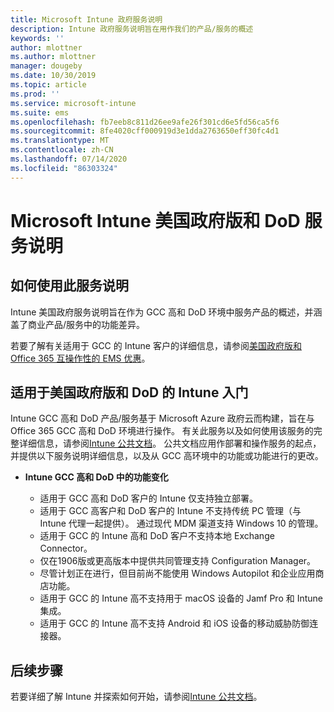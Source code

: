 ```yaml
---
title: Microsoft Intune 政府服务说明
description: Intune 政府服务说明旨在用作我们的产品/服务的概述
keywords: ''
author: mlottner
ms.author: mlottner
manager: dougeby
ms.date: 10/30/2019
ms.topic: article
ms.prod: ''
ms.service: microsoft-intune
ms.suite: ems
ms.openlocfilehash: fb7eeb8c811d26ee9afe26f301cd6e5fd56ca5f6
ms.sourcegitcommit: 8fe4020cff000919d3e1dda2763650eff30fc4d1
ms.translationtype: MT
ms.contentlocale: zh-CN
ms.lasthandoff: 07/14/2020
ms.locfileid: "86303324"
---
```

# <a name="microsoft-intune-for-us-government-gcc-high-and-dod-service-description"></a>Microsoft Intune 美国政府版和 DoD 服务说明

## <a name="how-to-use-this-service-description"></a>如何使用此服务说明
Intune 美国政府服务说明旨在作为 GCC 高和 DoD 环境中服务产品的概述，并涵盖了商业产品/服务中的功能差异。

若要了解有关适用于 GCC 的 Intune 客户的详细信息，请参阅[美国政府版和 Office 365 互操作性的 EMS 优惠](ems-govt-service-description.md#ems-offers-for-us-government-and-office-365-interoperability)。

## <a name="get-started-with-intune-for-us-government-gcc-high-and-dod"></a>适用于美国政府版和 DoD 的 Intune 入门

Intune GCC 高和 DoD 产品/服务基于 Microsoft Azure 政府云而构建，旨在与 Office 365 GCC 高和 DoD 环境进行操作。 有关此服务以及如何使用该服务的完整详细信息，请参阅[Intune 公共文档](https://docs.microsoft.com/intune/)。 公共文档应用作部署和操作服务的起点，并提供以下服务说明详细信息，以及从 GCC 高环境中的功能或功能进行的更改。 

- **Intune GCC 高和 DoD 中的功能变化**

  - 适用于 GCC 高和 DoD 客户的 Intune 仅支持独立部署。
  - 适用于 GCC 高客户和 DoD 客户的 Intune 不支持传统 PC 管理（与 Intune 代理一起提供）。 通过现代 MDM 渠道支持 Windows 10 的管理。 
  - 适用于 GCC 的 Intune 高和 DoD 客户不支持本地 Exchange Connector。 
  - 仅在1906版或更高版本中提供共同管理支持 Configuration Manager。 
  - 尽管计划正在进行，但目前尚不能使用 Windows Autopilot 和企业应用商店功能。 
  - 适用于 GCC 的 Intune 高不支持用于 macOS 设备的 Jamf Pro 和 Intune 集成。
  - 适用于 GCC 的 Intune 高不支持 Android 和 iOS 设备的移动威胁防御连接器。 

## <a name="next-steps"></a>后续步骤
若要详细了解 Intune 并探索如何开始，请参阅[Intune 公共文档](https://docs.microsoft.com/intune/index)。

